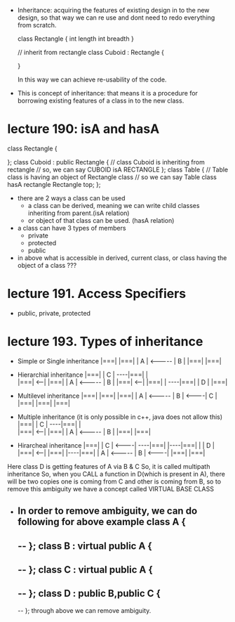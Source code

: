 - Inheritance:
  acquiring the features of existing design in to the new design, so that way we can re use
  and dont need to redo everything from scratch.

  class Rectangle
  {
   int length
   int breadth
  }

  // inherit from rectangle
  class Cuboid : Rectangle
  {

  }

  In this way we can achieve re-usability of the code.

- This is concept of inheritance: that means it is a procedure for borrowing existing features of a class
  in to the new class.

# lecture 190: isA and hasA

class Rectangle
{

};
class Cuboid : public Rectangle
{ // class Cuboid is inheriting from rectangle
  // so, we can say CUBOID isA RECTANGLE
};
class Table
{
    // Table class is having an object of Rectangle class
    // so we can say Table class hasA rectangle
    Rectangle top;
};

- there are 2 ways a class can be used
    - a class can be derived, meaning we can write child classes inheriting from parent.(isA relation)
    - or object of that class can be used. (hasA relation)
- a class can have 3 types of members
    - private
    - protected
    - public
- in above what is accessible in derived, current class, or class having the object of a class ???

# lecture 191. Access Specifiers
- public, private, protected

# lecture 193. Types of inheritance

- Simple or Single inheritance
|===|        |===|
| A | <----- | B |
|===|        |===|

- Hierarchial inheritance
             |===|
             | C |
         ----|===|
         |   
|===| <--|   |===|
| A | <----- | B |
|===| <--|   |===|
         |
         ----|===|
             | D |
             |===|

- Multilevel inheritance
|===|        |===|      |===| 
| A | <----- | B | <----| C |
|===|        |===|      |===|

- Multiple inheritance (it is only possible in c++, java does not allow this)
             |===|
             | C |
         ----|===|
         |   
|===| <--|   |===|
| A | <----- | B |
|===|        |===|
         
- Hirarcheal inheritance
             |===|
             | C | <----|
         ----|===|      |----|===|
         |                   | D |
|===| <--|   |===|      |----|===|
| A | <----- | B | <----|
|===|        |===|

 Here class D is getting features of A via B & C
 So, it is called multipath inheritance
 So, when you CALL a function in D(which is present in A), there will be two copies
 one is coming from C and other is coming from B, so to remove this ambiguity 
 we have a concept called VIRTUAL BASE CLASS

- In order to remove ambiguity, we can do following for above example
class A
{
  --
  --
};
class B : virtual public A
{
  --
  --
};
class C : virtual public A
{
  --
  --
};
class D : public B,public C
{
  --
  --
};
 through above we can remove ambiguity.
